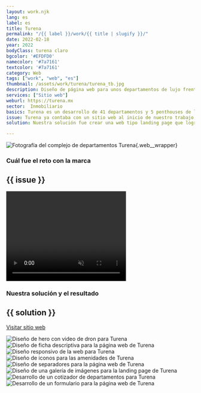 ```yaml
---
layout: work.njk 
lang: es
label: es
title: Turena
permalink: "/{{ label }}/work/{{ title | slugify }}/"
date: 2022-02-18
year: 2022
bodyClass: turena claro
bgcolor: '#EFDFD0'
namecolor: '#7a7161'
textcolor: '#7a7161'
category: Web
tags: ["work", "web", "es"]
thumbnail: /assets/work/turena/turena_tb.jpg
description: Diseño de página web para unos departamentos de lujo frente al mar
services: ["Sitio web"]
weburl: https://turena.mx
sector:  Inmobiliario
basics: Turena es un desarrollo de 41 departamentos y 5 penthouses de lujo frente al mar, ubicado dentro del destino turístico Kinuh, en la playa esmeralda de Telchac Puerto, Yucatán. El proyecto goza de ser uno de los de mayor tamaño y lujo en la zona, con un diseño atractivo y funcional desde la planta baja con una elevación de 2.5 metros sobre el nivel del mar y 130 metros lineales de playa. El precio inicia desde los 12.51 millones de pesos.
issue: Turena ya contaba con un sitio web al inicio de nuestro trabajo, sin embargo este no lograba generar una tasa de conversión efectiva para el desarrollador.
solution: Nuestra solución fue crear una web tipo landing page que lograra resumir de manera eficaz sus principales atractivos, resaltar sus beneficios como proyecto de inversión, así como el uso de un mensaje claro, idóneo para el target al que se deseaba atraer. Se diseña una estructura lógica de navegación, partiendo de lo general del desarrollo hasta lo particular, iniciando por los exteriores y amenidades, pasando a los interiores y departamentos, hasta llegar a la ubicación y la disponibilidad de cada unidad. Para cerrar la página web, se le presenta al usuario un formulario bien estructurado, a fin de conocer su presupuesto y las razones por las que está interesado en Turena.

---
```


![Fotografía del complejo de departamentos Turena](/assets/work/turena/turena_departamentos.jpg){.web__wrapper}

<div class="column__2 web__wrapper">
    <div class="col__left">
        <h3>Cuál fue el reto con la marca</h3>
    </div>
    <div class="col__right">
        <h2>{{ issue }}</h2>
    </div>
</div>


<div class="column__1 web__wrapper">
    <video width="320" height="240" autoplay muted playsinline loop x-webkit-airplay="allow">
        <source src="/assets/work/turena/turena_video.mp4" type="video/mp4">
        Tu navegador no logró reproducir este video, considera actualizarlo a una versión más reciente
    </video>
</div>


<div class="column__2 work__column__2 web__wrapper">
    <div class="col__left">
        <h3>Nuestra solución y el resultado</h3>
    </div>
    <div class="col__right">
        <h2>{{ solution }}</h2>
        <a class="btn btn__no__arrows" style="background-color:{{textcolor}}; color: {{bgcolor}};" href="{{ weburl }}" target="_blank">Visitar sitio web</a>
    </div>
</div>

![Diseño de hero con video de dron para Turena](/assets/work/turena/turena_web1.jpg)
![Diseño de ficha descriptiva para la página web de Turena](/assets/work/turena/turena_web2.jpg)
![Diseño responsivo de la web para Turena](/assets/work/turena/turena_web3.jpg)
![Diseño de iconos para las amenidades de Turena](/assets/work/turena/turena_web4.jpg)
![Diseño de separadores para la página web de Turena](/assets/work/turena/turena_web5.jpg)
![Diseño de una galería de imágenes para la landing page de Turena](/assets/work/turena/turena_web6.jpg)
![Desarrollo de un cotizador de departamentos para Turena](/assets/work/turena/turena_web7.jpg)
![Desarrollo de un formulario para la página web de Turena](/assets/work/turena/turena_web8.jpg)